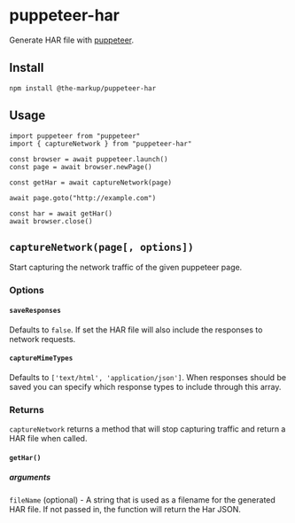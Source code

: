 # puppeteer-har

Generate HAR file with [puppeteer](https://github.com/GoogleChrome/puppeteer).

## Install

```
npm install @the-markup/puppeteer-har
```

## Usage

```es6
import puppeteer from "puppeteer"
import { captureNetwork } from "puppeteer-har"

const browser = await puppeteer.launch()
const page = await browser.newPage()

const getHar = await captureNetwork(page)

await page.goto("http://example.com")

const har = await getHar()
await browser.close()
```

## `captureNetwork(page[, options])`

Start capturing the network traffic of the given puppeteer page.

### Options

#### `saveResponses`

Defaults to `false`.
If set the HAR file will also include the responses to network requests.

#### `captureMimeTypes`

Defaults to `['text/html', 'application/json']`.
When responses should be saved you can specify which response types to include through this array.

### Returns

`captureNetwork` returns a method that will stop capturing traffic and return a HAR file when called.

#### `getHar()`

##### arguments

`fileName` (optional) - A string that is used as a filename for the generated HAR file.
If not passed in, the function will return the Har JSON.